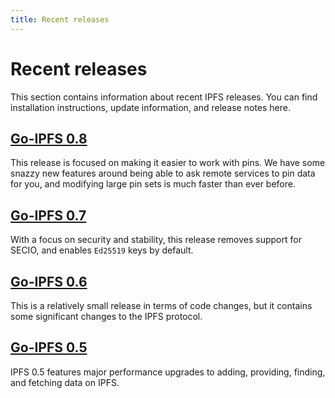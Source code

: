 ```yaml
---
title: Recent releases
---
```


# Recent releases

This section contains information about recent IPFS releases. You can find installation instructions, update information, and release notes here.

## [Go-IPFS 0.8](/https://github.com/ipfs/go-ipfs/releases/tag/v0.8.0)

This release is focused on making it easier to work with pins. We have some snazzy new features around being able to ask remote services to pin data for you, and modifying large pin sets is much faster than ever before.

## [Go-IPFS 0.7](https://github.com/ipfs/go-ipfs/releases/tag/v0.7.0)

With a focus on security and stability, this release removes support for SECIO, and enables `Ed25519` keys by default.

## [Go-IPFS 0.6](https://github.com/ipfs/go-ipfs/releases/tag/v0.6.0)

This is a relatively small release in terms of code changes, but it contains some significant changes to the IPFS protocol.

## [Go-IPFS 0.5](https://github.com/ipfs/go-ipfs/releases/tag/v0.5.0)

IPFS 0.5 features major performance upgrades to adding, providing, finding, and fetching data on IPFS.
